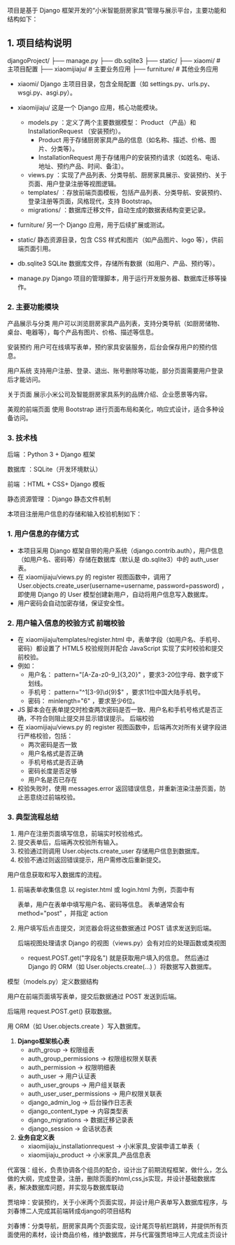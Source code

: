 项目是基于 Django 框架开发的“小米智能厨房家具”管理与展示平台，主要功能和结构如下：

## 1. 项目结构说明

djangoProject/
├── manage.py
├── db.sqlite3
├── static/
├── xiaomi/           # 主项目配置
├── xiaomijiaju/      # 主要业务应用
├── furniture/        # 其他业务应用

- xiaomi/ Django 主项目目录，包含全局配置（如 settings.py、urls.py、wsgi.py、asgi.py）。
- xiaomijiaju/ 这是一个 Django 应用，核心功能模块。

  - models.py ：定义了两个主要数据模型： Product （产品）和 InstallationRequest （安装预约）。
    - Product 用于存储厨房家具产品的信息（如名称、描述、价格、图片、分类等）。
    - InstallationRequest 用于存储用户的安装预约请求（如姓名、电话、地址、预约产品、时间、备注）。
  - views.py ：实现了产品列表、分类导航、厨房家具展示、安装预约、关于页面、用户登录注册等视图逻辑。
  - templates/ ：存放前端页面模板，包括产品列表、分类导航、安装预约、登录注册等页面，风格现代，支持 Bootstrap。
  - migrations/ ：数据库迁移文件，自动生成的数据表结构变更记录。
- furniture/ 另一个 Django 应用，用于后续扩展或测试。
- static/ 静态资源目录，包含 CSS 样式和图片（如产品图片、logo 等），供前端页面引用。
- db.sqlite3 SQLite 数据库文件，存储所有数据（如用户、产品、预约等）。
- manage.py Django 项目的管理脚本，用于运行开发服务器、数据库迁移等操作。

### 2. 主要功能模块
产品展示与分类 用户可以浏览厨房家具产品列表，支持分类导航（如厨房储物、桌台、电器等），每个产品有图片、价格、描述等信息。

安装预约 用户可在线填写表单，预约家具安装服务，后台会保存用户的预约信息。

用户系统 支持用户注册、登录、退出、账号删除等功能，部分页面需要用户登录后才能访问。

关于页面 展示小米公司及智能厨房家具系列的品牌介绍、企业愿景等内容。

美观的前端页面 使用 Bootstrap 进行页面布局和美化，响应式设计，适合多种设备访问。

### 3. 技术栈
后端 ：Python 3 + Django 框架

数据库 ：SQLite（开发环境默认）

前端 ：HTML + CSS+ Django 模板

静态资源管理 ：Django 静态文件机制



本项目注册用户信息的存储和输入校验机制如下：

### 1. 用户信息的存储方式
- 本项目采用 Django 框架自带的用户系统（django.contrib.auth），用户信息（如用户名、密码等）存储在数据库（默认是 db.sqlite3）中的 auth_user 表。
- 在 xiaomijiaju/views.py 的 register 视图函数中，调用了 User.objects.create_user(username=username, password=password) ，即使用 Django 的 User 模型创建新用户，自动将用户信息写入数据库。
- 用户密码会自动加密存储，保证安全性。
### 2. 用户输入信息的校验方式 前端校验
- 在 xiaomijiaju/templates/register.html 中，表单字段（如用户名、手机号、密码）都设置了 HTML5 校验规则并配合 JavaScript 实现了实时校验和提交前校验。
- 例如：
  - 用户名： pattern="[A-Za-z0-9_]{3,20}" ，要求3-20位字母、数字或下划线。
  - 手机号： pattern="^1[3-9]\d{9}$" ，要求11位中国大陆手机号。
  - 密码： minlength="6" ，要求至少6位。
- JS 脚本会在表单提交时检查两次密码是否一致、用户名和手机号格式是否正确，不符合则阻止提交并显示错误提示。 后端校验
- 在 xiaomijiaju/views.py 的 register 视图函数中，后端再次对所有关键字段进行严格校验，包括：
  - 两次密码是否一致
  - 用户名格式是否正确
  - 手机号格式是否正确
  - 密码长度是否足够
  - 用户名是否已存在
- 校验失败时，使用 messages.error 返回错误信息，并重新渲染注册页面，防止恶意绕过前端校验。
### 3. 典型流程总结
1. 用户在注册页面填写信息，前端实时校验格式。
2. 提交表单后，后端再次校验所有输入。
3. 校验通过则调用 User.objects.create_user 存储用户信息到数据库。
4. 校验不通过则返回错误提示，用户需修改后重新提交。

用户信息获取和写入数据库的流程。

1. 前端表单收集信息 以 register.html 或 login.html 为例，页面中有 <form> 表单，用户在表单中填写用户名、密码等信息。 表单通常会有 method="post" ，并指定 action

2. 用户填写后点击提交，浏览器会将这些数据通过 POST 请求发送到后端。

   后端视图处理请求 Django 的视图（views.py）会有对应的处理函数或类视图

	- request.POST.get("字段名") 就是获取用户填入的信息。
然后通过 Django 的 ORM（如 User.objects.create(...) ）将数据写入数据库。

模型（models.py）定义数据结构

用户在前端页面填写表单，提交后数据通过 POST 发送到后端。

后端用 request.POST.get() 获取数据。

用 ORM（如 User.objects.create ）写入数据库。

1. **Django框架核心表**
   - auth_group → 权限组表
   - auth_group_permissions → 权限组权限关联表
   - auth_permission → 权限明细表
   - auth_user → 用户认证表
   - auth_user_groups → 用户组关联表
   - auth_user_user_permissions → 用户权限关联表
   - django_admin_log → 后台操作日志表
   - django_content_type → 内容类型表
   - django_migrations → 数据迁移记录表
   - django_session → 会话状态表
2. **业务自定义表**
   - xiaomijiaju_installationrequest → 小米家具_安装申请工单表（
   - xiaomijiaju_product → 小米家具_产品信息表



代富强：组长，负责协调各个组员的配合，设计出了前期流程框架，做什么，怎么做的大纲，完成登录，注册，删除页面的html,css,js实现，并设计基础数据库表，解决数据库问题，并实现与数据库联动

贾培坤：安装预约，关于小米两个页面实现，并设计用户表单写入数据库程序，与刘春博二人完成其前端转成django的项目结构

刘春博：分类导航，厨房家具两个页面实现，设计尾页导航栏跳转，并提供所有页面使用的素材，设计商品价格，维护数据库，并与代富强贾培坤三人完成主页设计
